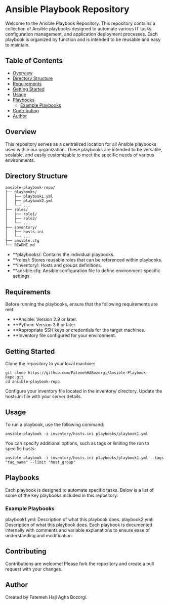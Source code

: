 # Ansible Playbook Repository

Welcome to the Ansible Playbook Repository. This repository contains a collection of Ansible playbooks designed to automate various IT tasks, configuration management, and application deployment processes. Each playbook is organized by function and is intended to be reusable and easy to maintain.

## Table of Contents

- [Overview](#overview)
- [Directory Structure](#directory-structure)
- [Requirements](#requirements)
- [Getting Started](#getting-started)
- [Usage](#usage)
- [Playbooks](#playbooks)
  - [Example Playbooks](#example-playbooks)
- [Contributing](#contributing)
- [Author](#author)

## Overview

This repository serves as a centralized location for all Ansible playbooks used within our organization. These playbooks are intended to be versatile, scalable, and easily customizable to meet the specific needs of various environments.

## Directory Structure

```
ansible-playbook-repo/
├── playbooks/
│   ├── playbook1.yml
│   ├── playbook2.yml
│   └── ...
├── roles/
│   ├── role1/
│   ├── role2/
│   └── ...
├── inventory/
│   ├── hosts.ini
│   └── ...
├── ansible.cfg
└── README.md

```

- **playbooks/: Contains the individual playbooks.
- **roles/: Stores reusable roles that can be referenced within playbooks.
- **inventory/: Hosts and groups definitions.
- **ansible.cfg: Ansible configuration file to define environment-specific settings.


## Requirements
Before running the playbooks, ensure that the following requirements are met:

- **Ansible: Version 2.9 or later.
- **Python: Version 3.6 or later.
- **Appropriate SSH keys or credentials for the target machines.
- **Inventory file configured for your environment.

## Getting Started
Clone the repository to your local machine:
```
git clone https://github.com/FatemehHABozorgi/Ansible-Playbook-Repo.git
cd ansible-playbook-repo
```
Configure your inventory file located in the inventory/ directory. Update the hosts.ini file with your server details.

## Usage
To run a playbook, use the following command:

```
ansible-playbook -i inventory/hosts.ini playbooks/playbook1.yml
```
You can specify additional options, such as tags or limiting the run to specific hosts:

```
ansible-playbook -i inventory/hosts.ini playbooks/playbook1.yml --tags "tag_name" --limit "host_group"
```

## Playbooks
Each playbook is designed to automate specific tasks. Below is a list of some of the key playbooks included in this repository:

### Example Playbooks
playbook1.yml: Description of what this playbook does.
playbook2.yml: Description of what this playbook does.
Each playbook is documented internally with comments and variable explanations to ensure ease of understanding and modification.

## Contributing
Contributions are welcome! Please fork the repository and create a pull request with your changes.

## Author
Created by Fatemeh Haji Agha Bozorgi.
